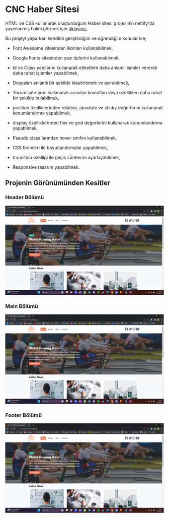 # CNC Haber Sitesi

HTML ve CSS kullanarak oluşturduğum Haber sitesi projesinin netlify'da yayınlanmış halini görmek için [tıklayınız](https://cinci-haber-sitesi.netlify.app/).

Bu projeyi yaparken kendimi geliştirdiğim ve öğrendiğim konular ise;

* Font Awesome sitesinden ikonları kullanabilmek,

* Google Fonts sitesinden yazı tiplerini kullanabilmek,

* Id ve Class yapılarını kullanarak etiketlere daha anlamlı isimler vererek daha rahat işlemler yapabilmek,

* Dosyaları anlamlı bir şekilde klasörlemek ve ayırabilmek,

* Yorum satırlarını kullanarak aranılan komutları veya özellikleri daha rahat bir şekilde bulabilmek,

* position özelliklerinden relative, absolute ve sticky değerlerini kullanarak konumlandırma yapabilmek,

* display özelliklerinden flex ve grid değerlerini kullanarak konumlandırma yapabilmek,

* Pseudo class'larından hover sınıfını kullanabilmek,

* CSS birimleri ile boyutlandırmalar yapabilmek,

* transition özelliği ile geçiş sürelerini ayarlayabilmek,

* Responsive tasarım yapabilmek.

## Projenin Görünümünden Kesitler

### Header Bölümü

![Header](images/main-header.png)

### Main Bölümü

![Header](images/main-header.png)

### Footer Bölümü

![Header](images/main-header.png)